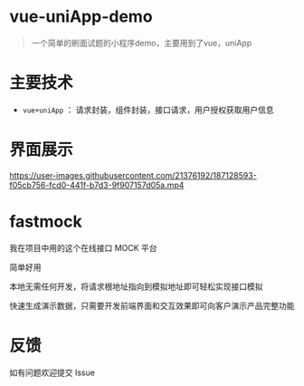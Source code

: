 # vue-uniApp-demo  

> 一个简单的刷面试题的小程序demo，主要用到了vue，uniApp  

# 主要技术  

- `vue+uniApp` ： 请求封装，组件封装，接口请求，用户授权获取用户信息  

# 界面展示

https://user-images.githubusercontent.com/21376192/187128593-f05cb756-fcd0-441f-b7d3-9f907157d05a.mp4  


# fastmock  

我在项目中用的这个在线接口 MOCK 平台

简单好用

本地无需任何开发，将请求根地址指向到模拟地址即可轻松实现接口模拟

快速生成演示数据，只需要开发前端界面和交互效果即可向客户演示产品完整功能  

# 反馈

如有问题欢迎提交 Issue 
